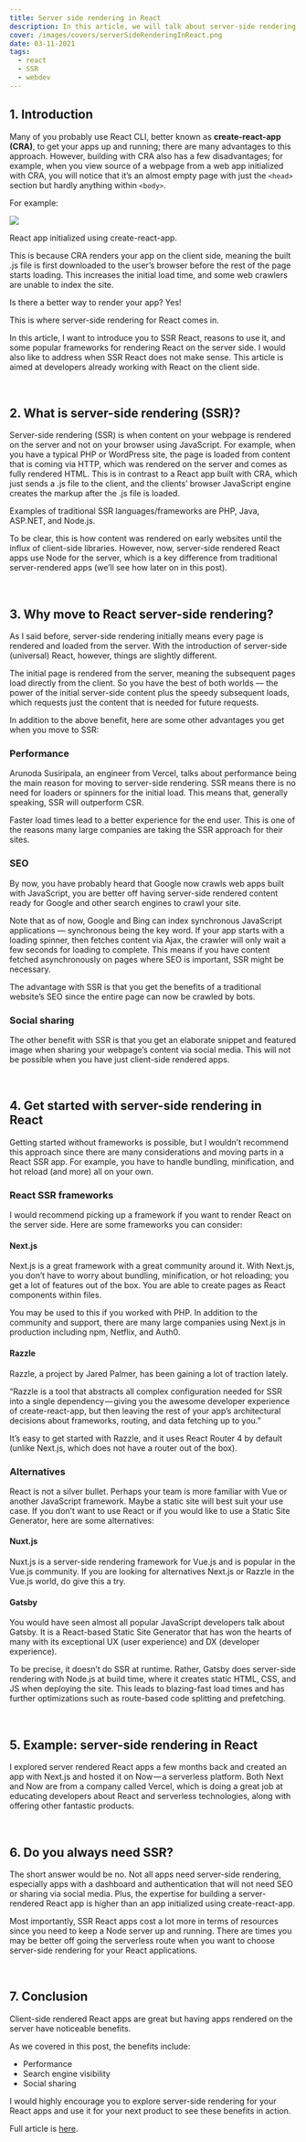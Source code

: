 ```yaml
---
title: Server side rendering in React
description: In this article, we will talk about server-side rendering in React, and the benefits versus traditional client-side rendering.
cover: /images/covers/serverSideRenderingInReact.png
date: 03-11-2021
tags:
  - react
  - SSR
  - webdev
---
```


## 1. Introduction

Many of you probably use React CLI, better known as **create-react-app (CRA)**, to get your apps up and running; there are many advantages to this approach. However, building with CRA also has a few disadvantages; for example, when you view source of a webpage from a web app initialized with CRA, you will notice that it’s an almost empty page with just the <span class="md-snippet">`<head>`</span> section but hardly anything within <span class="md-snippet">`<body>`</span>.

For example:

![](/images/articles/serverSideRenderingInReact/createReactApp.png)

<span class="md-detail">React app initialized using create-react-app.</span>

This is because CRA renders your app on the client side, meaning the built .js file is first downloaded to the user’s browser before the rest of the page starts loading. This increases the initial load time, and some web crawlers are unable to index the site.

Is there a better way to render your app? Yes!

This is where server-side rendering for React comes in.

In this article, I want to introduce you to SSR React, reasons to use it, and some popular frameworks for rendering React on the server side. I would also like to address when SSR React does not make sense. This article is aimed at developers already working with React on the client side.

<br/>

## 2. What is server-side rendering (SSR)?

Server-side rendering (SSR) is when content on your webpage is rendered on the server and not on your browser using JavaScript. For example, when you have a typical PHP or WordPress site, the page is loaded from content that is coming via HTTP, which was rendered on the server and comes as fully rendered HTML. This is in contrast to a React app built with CRA, which just sends a .js file to the client, and the clients’ browser JavaScript engine creates the markup after the .js file is loaded.

Examples of traditional SSR languages/frameworks are PHP, Java, ASP.NET, and Node.js.

To be clear, this is how content was rendered on early websites until the influx of client-side libraries. However, now, server-side rendered React apps use Node for the server, which is a key difference from traditional server-rendered apps (we’ll see how later on in this post).

<br/>

## 3. Why move to React server-side rendering?

As I said before, server-side rendering initially means every page is rendered and loaded from the server. With the introduction of server-side (universal) React, however, things are slightly different.

The initial page is rendered from the server, meaning the subsequent pages load directly from the client. So you have the best of both worlds — the power of the initial server-side content plus the speedy subsequent loads, which requests just the content that is needed for future requests.

In addition to the above benefit, here are some other advantages you get when you move to SSR:

### Performance

Arunoda Susiripala, an engineer from Vercel, talks about performance being the main reason for moving to server-side rendering. SSR means there is no need for loaders or spinners for the initial load. This means that, generally speaking, SSR will outperform CSR.

Faster load times lead to a better experience for the end user. This is one of the reasons many large companies are taking the SSR approach for their sites.

### SEO

By now, you have probably heard that Google now crawls web apps built with JavaScript, you are better off having server-side rendered content ready for Google and other search engines to crawl your site.

<span class="d-detail ">Note that as of now, Google and Bing can index synchronous JavaScript applications — synchronous being the key word. If your app starts with a loading spinner, then fetches content via Ajax, the crawler will only wait a few seconds for loading to complete. This means if you have content fetched asynchronously on pages where SEO is important, SSR might be necessary.</span>

The advantage with SSR is that you get the benefits of a traditional website’s SEO since the entire page can now be crawled by bots.

### Social sharing

The other benefit with SSR is that you get an elaborate snippet and featured image when sharing your webpage’s content via social media. This will not be possible when you have just client-side rendered apps.

<br/>

## 4. Get started with server-side rendering in React

Getting started without frameworks is possible, but I wouldn’t recommend this approach since there are many considerations and moving parts in a React SSR app. For example, you have to handle bundling, minification, and hot reload (and more) all on your own.

### React SSR frameworks

I would recommend picking up a framework if you want to render React on the server side. Here are some frameworks you can consider:

#### Next.js

Next.js is a great framework with a great community around it. With Next.js, you don’t have to worry about bundling, minification, or hot reloading; you get a lot of features out of the box. You are able to create pages as React components within files.

You may be used to this if you worked with PHP. In addition to the community and support, there are many large companies using Next.js in production including npm, Netflix, and Auth0.

#### Razzle

Razzle, a project by Jared Palmer, has been gaining a lot of traction lately.

<span class="md-detail">“Razzle is a tool that abstracts all complex configuration needed for SSR into a single dependency — giving you the awesome developer experience of create-react-app, but then leaving the rest of your app’s architectural decisions about frameworks, routing, and data fetching up to you.”</span>

It’s easy to get started with Razzle, and it uses React Router 4 by default (unlike Next.js, which does not have a router out of the box).

### Alternatives

React is not a silver bullet. Perhaps your team is more familiar with Vue or another JavaScript framework. Maybe a static site will best suit your use case. If you don’t want to use React or if you would like to use a Static Site Generator, here are some alternatives:

#### Nuxt.js

Nuxt.js is a server-side rendering framework for Vue.js and is popular in the Vue.js community. If you are looking for alternatives Next.js or Razzle in the Vue.js world, do give this a try.

#### Gatsby

You would have seen almost all popular JavaScript developers talk about Gatsby. It is a React-based Static Site Generator that has won the hearts of many with its exceptional UX (user experience) and DX (developer experience).

To be precise, it doesn’t do SSR at runtime. Rather, Gatsby does server-side rendering with Node.js at build time, where it creates static HTML, CSS, and JS when deploying the site. This leads to blazing-fast load times and has further optimizations such as route-based code splitting and prefetching.

<br/>

## 5. Example: server-side rendering in React

I explored server rendered React apps a few months back and created an app with Next.js and hosted it on Now — a serverless platform. Both Next and Now are from a company called Vercel, which is doing a great job at educating developers about React and serverless technologies, along with offering other fantastic products.

<br/>

## 6. Do you always need SSR?

The short answer would be no. Not all apps need server-side rendering, especially apps with a dashboard and authentication that will not need SEO or sharing via social media. Plus, the expertise for building a server-rendered React app is higher than an app initialized using create-react-app.

Most importantly, SSR React apps cost a lot more in terms of resources since you need to keep a Node server up and running. There are times you may be better off going the serverless route when you want to choose server-side rendering for your React applications.

<br/>

## 7. Conclusion

Client-side rendered React apps are great but having apps rendered on the server have noticeable benefits.

As we covered in this post, the benefits include:

- Performance
- Search engine visibility
- Social sharing

I would highly encourage you to explore server-side rendering for your React apps and use it for your next product to see these benefits in action.

Full article is <a href="https://blog.logrocket.com/why-you-should-render-react-on-the-server-side-a50507163b79/" target="\_blank" rel="noopener noreferrer">here</a>.
